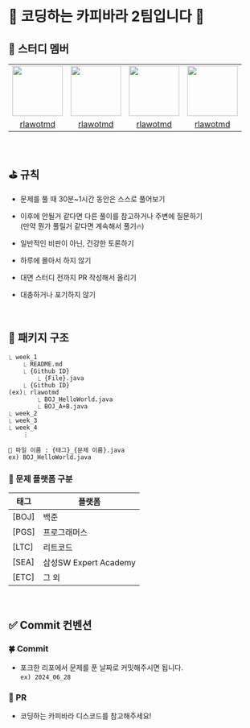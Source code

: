 
# 🐹 코딩하는 카피바라 2팀입니다 🐹

## 🐹 스터디 멤버

<table>
  <tr>
    <td align="center"><a href="https://github.com/rlawotmd"><img src="https://avatars.githubusercontent.com/u/117148033?v=4" width="100px;" alt=""/>
    <td align="center"><a href="https://github.com/rlawotmd"><img src="https://avatars.githubusercontent.com/u/117148033?v=4" width="100px;" alt=""/>
    <td align="center"><a href="https://github.com/rlawotmd"><img src="https://avatars.githubusercontent.com/u/117148033?v=4" width="100px;" alt=""/>
    <td align="center"><a href="https://github.com/rlawotmd"><img src="https://avatars.githubusercontent.com/u/117148033?v=4" width="100px;" alt=""/>
  </tr>
    <tr>
    <td align="center"><a href="https://github.com/rlawotmd" title="Code">rlawotmd</a></td>
    <td align="center"><a href="https://github.com/rlawotmd" title="Code">rlawotmd</a></td>
    <td align="center"><a href="https://github.com/rlawotmd" title="Code">rlawotmd</a></td>
    <td align="center"><a href="https://github.com/rlawotmd" title="Code">rlawotmd</a></td>
  </tr>
</table>
<br>

## ⛳ 규칙

- 문제를 풀 때 30분~1시간 동안은 스스로 풀어보기

- 이후에 안될거 같다면 다른 풀이를 참고하거나 주변에 질문하기<br>
(만약 뭔가 풀릴거 같다면 계속해서 풀기🔥)

- 일반적인 비판이 아닌, 건강한 토론하기

- 하루에 몰아서 하지 않기

- 대면 스터디 전까지 PR 작성해서 올리기

- 대충하거나 포기하지 않기

<br>

## 📁 패키지 구조
```
⎿ week_1
	⎿ README.md
	⎿ {Github ID}
		⎿ {File}.java
	⎿ {Github ID}
(ex)⎿ rlawotmd
		⎿ BOJ_HelloWorld.java
		⎿ BOJ_A+B.java
⎿ week_2
⎿ week_3
⎿ week_4
    ⋮
```
``📄 파일 이름 : {태그}_{문제 이름}.java``
<br>``ex) BOJ_HelloWorld.java``
<br>

### 📕 문제 플랫폼 구분

| 태그 | 플랫폼 |
|-----|----|
|[BOJ] | 백준 |
[PGS] | 프로그래머스 |
[LTC] | 리트코드 |
[SEA]  | 삼성SW Expert Academy |
[ETC] | 그 외 |
<br>

## ✅ Commit 컨벤션

### 🍀 Commit
- 포크한 리포에서 문제를 푼 날짜로 커밋해주시면 됩니다.
<br>``ex) 2024_06_28``


### 🌳 PR
- 코딩하는 카피바라 디스코드를 참고해주세요!
